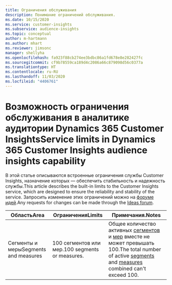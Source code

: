 ```yaml
---
title: Ограничения обслуживания
description: Понимание ограничений обслуживания.
ms.date: 10/15/2020
ms.service: customer-insights
ms.subservice: audience-insights
ms.topic: conceptual
author: m-hartmann
ms.author: mhart
ms.reviewer: jimsonc
manager: shellyha
ms.openlocfilehash: fa923f88cb274ee3bdbc86a1fd678e8e282427fc
ms.sourcegitcommit: cf9b78559ca189d4c2086a66c879098d56c0377a
ms.translationtype: HT
ms.contentlocale: ru-RU
ms.lasthandoff: 11/03/2020
ms.locfileid: "4406761"
---
```

# <a name="service-limits-in-dynamics-365-customer-insights-audience-insights-capability"></a><span data-ttu-id="c83fa-103">Возможность ограничения обслуживания в аналитике аудитории Dynamics 365 Customer Insights</span><span class="sxs-lookup"><span data-stu-id="c83fa-103">Service limits in Dynamics 365 Customer Insights audience insights capability</span></span>

<span data-ttu-id="c83fa-104">В этой статье описываются встроенные ограничения службы Customer Insights, назначение которых — обеспечить стабильность и надежность службы.</span><span class="sxs-lookup"><span data-stu-id="c83fa-104">This article describes the built-in limits to the Customer Insights service, which are designed to ensure the reliability and stability of the service.</span></span> <span data-ttu-id="c83fa-105">Запросить изменение этих ограничений можно на [форуме идей](https://go.microsoft.com/fwlink/?linkid=2074172).</span><span class="sxs-lookup"><span data-stu-id="c83fa-105">Any requests for changes can be made through the [Ideas forum](https://go.microsoft.com/fwlink/?linkid=2074172).</span></span> 
 
| <span data-ttu-id="c83fa-106">Область</span><span class="sxs-lookup"><span data-stu-id="c83fa-106">Area</span></span>  | <span data-ttu-id="c83fa-107">Ограничения</span><span class="sxs-lookup"><span data-stu-id="c83fa-107">Limits</span></span>  | <span data-ttu-id="c83fa-108">Примечания.</span><span class="sxs-lookup"><span data-stu-id="c83fa-108">Notes</span></span> |
|-------------|---------------------------------------------------------------------|---------------------------------------------------------------------|
| <span data-ttu-id="c83fa-109">Сегменты и меры</span><span class="sxs-lookup"><span data-stu-id="c83fa-109">Segments and measures</span></span> | <span data-ttu-id="c83fa-110">100 сегментов или мер.</span><span class="sxs-lookup"><span data-stu-id="c83fa-110">100 segments or measures.</span></span> | <span data-ttu-id="c83fa-111">Общее количество активных [сегментов](segments.md) и [мер](measures.md) вместе не может превышать 100.</span><span class="sxs-lookup"><span data-stu-id="c83fa-111">The total number of active [segments](segments.md) and [measures](measures.md) combined can't exceed 100.</span></span>  |
